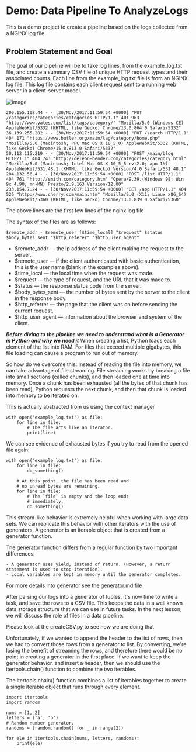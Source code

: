 # Demo: Data Pipeline To AnalyzeLogs
This is a demo project to create a pipeline based on the logs collected from a NGINX log file

## Problem Statement and Goal
The goal of our pipeline will be to take log lines, from the example_log.txt file, and create a summary CSV file of unique HTTP request types and their associated counts. Each line from the example_log.txt file is from an NGINX log file. This log file contains each client request sent to a running web server in a client-server model.

![image](https://user-images.githubusercontent.com/43017632/158326607-e89c695b-79eb-4639-98c7-09f0822746f2.png)

```
200.155.108.44 - - [30/Nov/2017:11:59:54 +0000] "PUT /categories/categories/categories HTTP/1.1" 401 963 "http://www.yates.com/list/tags/category/" "Mozilla/5.0 (Windows CE) AppleWebKit/5332 (KHTML, like Gecko) Chrome/13.0.864.0 Safari/5332"
36.139.255.202 - - [30/Nov/2017:11:59:54 +0000] "PUT /search HTTP/1.1" 404 171 "https://www.butler.org/main/tag/category/home.php" "Mozilla/5.0 (Macintosh; PPC Mac OS X 10_5_0) AppleWebKit/5332 (KHTML, like Gecko) Chrome/15.0.813.0 Safari/5332"
50.112.115.219 - - [30/Nov/2017:11:59:54 +0000] "POST /main/blog HTTP/1.1" 404 743 "http://deleon-bender.com/categories/category.html" "Mozilla/5.0 (Macintosh; Intel Mac OS X 10_5_5 rv:2.0; apn-IN) AppleWebKit/531.48.1 (KHTML, like Gecko) Version/4.0 Safari/531.48.1"
204.132.56.4 - - [30/Nov/2017:11:59:54 +0000] "POST /list HTTP/1.1" 404 761 "http://smith.com/category.htm" "Opera/9.39.(Windows 98; Win 9x 4.90; mn-MN) Presto/2.9.163 Version/12.00"
233.154.7.24 - - [30/Nov/2017:11:59:54 +0000] "GET /app HTTP/1.1" 404 526 "http://www.cherry.com/main.htm" "Mozilla/5.0 (X11; Linux x86_64) AppleWebKit/5360 (KHTML, like Gecko) Chrome/13.0.839.0 Safari/5360"
```
The above lines are the first few lines of the nginx log file

The syntax of the files are as follows:
```
$remote_addr - $remote_user [$time_local] "$request" $status $body_bytes_sent "$http_referer" "$http_user_agent"
```
- $remote_addr — the ip address of the client making the request to the server.
- $remote_user — if the client authenticated with basic authentication, this is the user name (blank in the examples above).
- $time_local — the local time when the request was made.
- $request — the type of request, and the URL that it was made to.
- $status — the response status code from the server.
- $body_bytes_sent — the number of bytes sent by the server to the client in the response body.
- $http_referrer — the page that the client was on before sending the current request.
- $http_user_agent — information about the browser and system of the client.

***Before diving to the pipeline we need to understand what is a Generator in Python and why we need it***
When creating a list, Python loads each element of the list into RAM. For files that exceed multiple gigabytes, this file loading can cause a program to run out of memory.

So how do we overcome this:
Instead of reading the file into memory, we can take advantage of file streaming. File streaming works by breaking a file into small sections (called chunks), and then loaded one at time into memory. Once a chunk has been exhausted (all the bytes of that chunk has been read), Python requests the next chunk, and then that chunk is loaded into memory to be iterated on.

This is actually abstracted from us using the context manager
```
with open('example_log.txt') as file:
    for line in file:
        # The file acts like an iterator.
        print(line)
```
We can see evidence of exhausted bytes if you try to read from the opened file again:
```
with open('example_log.txt') as file:
    for line in file:
        do_something()

    # At this point, the file has been read and
    # no unread bytes are remaining.
    for line in file:
        # The `file` is empty and the loop ends
        # immediately.
        do_something()
```

This stream-like behavior is extremely helpful when working with large data sets. We can replicate this behavior with other iterators with the use of generators. A generator is an iterable object that is created from a generator function.

The generator function differs from a regular function by two important differences:

    - A generator uses yield, instead of return. (However, a return statement is used to stop iteration).
    - Local variables are kept in memory until the generator completes.
    
For more details into generator see the generator.md file 


After parsing our logs into a generator of tuples, it's now time to write a task, and save the rows to a CSV file. This keeps the data in a well known data storage structure that we can use in future tasks. In the next lesson, we will discuss the role of files in a data pipeline.

Please look at the createCSV.py to see how we are doing that

Unfortunately, if we wanted to append the header to the list of rows, then we had to convert those rows from a generator to list. By converting, we're losing the benefit of streaming the rows, and therefore there would be no point in creating a generator in the first place. If we want to keep the generator behavior, and insert a header, then we should use the itertools.chain() function to combine the two iterables.

The itertools.chain() function combines a list of iterables together to create a single iterable object that runs through every element.
```
import itertools
import random

nums = [1, 2]
letters = ('a', 'b')
# Random number generator.
randoms = (random.random() for _ in range(2))

for ele in itertools.chain(nums, letters, randoms):
    print(ele)
```


